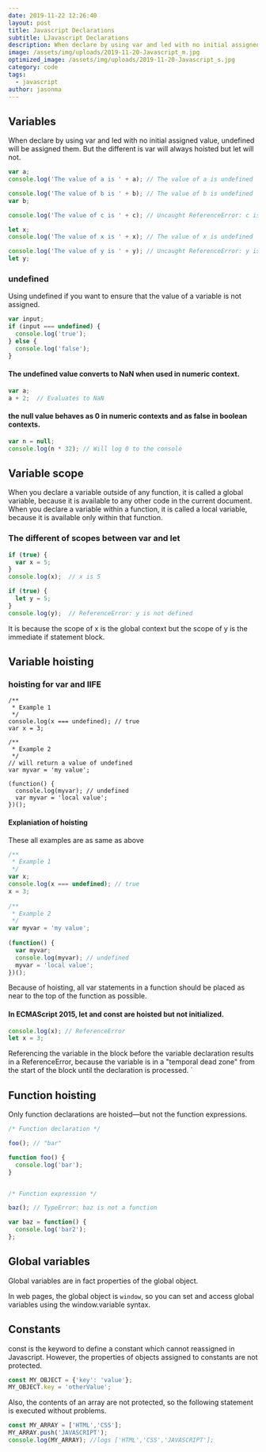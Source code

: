 ```yaml
---
date: 2019-11-22 12:26:40
layout: post
title: Javascript Declarations
subtitle: LJavascript Declarations
description: When declare by using var and led with no initial assigned value, undefined will be assigned them. But the different is var will always hoisted but let will not.
image: /assets/img/uploads/2019-11-20-Javascript_m.jpg
optimized_image: /assets/img/uploads/2019-11-20-Javascript_s.jpg
category: code
tags:
  - javascript
author: jasonma
---
```


## Variables
When declare by using var and led with no initial assigned value, undefined will be assigned them. But the different is var will always hoisted but let will not.

```js
var a;
console.log('The value of a is ' + a); // The value of a is undefined

console.log('The value of b is ' + b); // The value of b is undefined
var b;

console.log('The value of c is ' + c); // Uncaught ReferenceError: c is not defined

let x;
console.log('The value of x is ' + x); // The value of x is undefined

console.log('The value of y is ' + y); // Uncaught ReferenceError: y is not defined
let y; 
```


### undefined
Using undefined if you want to ensure that the value of a variable is not assigned. 
```js
var input;
if (input === undefined) {
  console.log('true');
} else {
  console.log('false');
}

```

#### The undefined value converts to NaN when used in numeric context.
```js
var a;
a + 2;  // Evaluates to NaN

```

#### the null value behaves as 0 in numeric contexts and as false in boolean contexts.
```js
var n = null;
console.log(n * 32); // Will log 0 to the console

```

## Variable scope
When you declare a variable outside of any function, it is called a global variable, because it is available to any other code in the current document. When you declare a variable within a function, it is called a local variable, because it is available only within that function.

### The different of scopes between var and let

```js
if (true) {
  var x = 5;
}
console.log(x);  // x is 5

if (true) {
  let y = 5;
}
console.log(y);  // ReferenceError: y is not defined

```
It is because the scope of x is the global context but the scope of y is the immediate if statement block.

## Variable hoisting

### hoisting for var and IIFE
```
/**
 * Example 1
 */
console.log(x === undefined); // true
var x = 3;

/**
 * Example 2
 */
// will return a value of undefined
var myvar = 'my value';
 
(function() {
  console.log(myvar); // undefined
  var myvar = 'local value';
})();

```

#### Explaniation of hoisting
These all examples are as same as above
```js
/**
 * Example 1
 */
var x;
console.log(x === undefined); // true
x = 3;
 
/**
 * Example 2
 */
var myvar = 'my value';
 
(function() {
  var myvar;
  console.log(myvar); // undefined
  myvar = 'local value';
})();

```
Because of hoisting, all var statements in a function should be placed as near to the top of the function as possible.

#### In ECMAScript 2015, let and const are hoisted but not initialized.
```js
console.log(x); // ReferenceError
let x = 3;

```
Referencing the variable in the block before the variable declaration results in a ReferenceError, because the variable is in a "temporal dead zone" from the start of the block until the declaration is processed.
`

## Function hoisting
Only function declarations are hoisted—but not the function expressions.
```js
/* Function declaration */

foo(); // "bar"

function foo() {
  console.log('bar');
}


/* Function expression */

baz(); // TypeError: baz is not a function

var baz = function() {
  console.log('bar2');
};

```

## Global variables
Global variables are in fact properties of the global object.

In web pages, the global object is `window`, so you can set and access global variables using the window.variable syntax.

## Constants
const is the keyword to define a constant which cannot reassigned in Javascript. However, the properties of objects assigned to constants are not protected.
```js
const MY_OBJECT = {'key': 'value'};
MY_OBJECT.key = 'otherValue';

```
Also, the contents of an array are not protected, so the following statement is executed without problems.

```js
const MY_ARRAY = ['HTML','CSS'];
MY_ARRAY.push('JAVASCRIPT');
console.log(MY_ARRAY); //logs ['HTML','CSS','JAVASCRIPT'];
```











